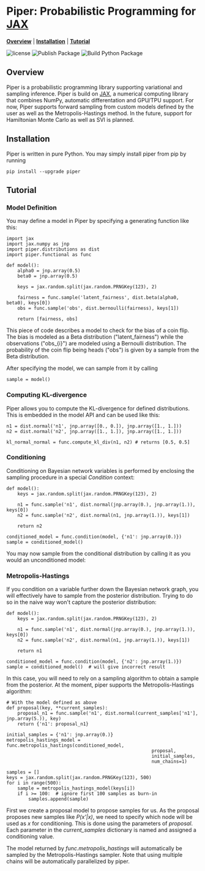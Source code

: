# Piper: Probabilistic Programming for [JAX]

[**Overview**](#overview)
| [**Installation**](#installation)
| [**Tutorial**](#tutorial)

![license](https://img.shields.io/github/license/branislav1991/piper)
![Publish Package](https://github.com/branislav1991/piper/workflows/Publish%20Package/badge.svg)
![Build Python Package](https://github.com/branislav1991/piper/workflows/Build%20Python%20Package/badge.svg)

## Overview

Piper is a probabilistic programming library supporting variational and sampling inference. Piper is build on [JAX], a numerical computing library that combines NumPy, automatic differentation and GPU/TPU support. For now, Piper supports forward sampling from custom models defined by the user as well as the Metropolis-Hastings method. In the future, support for Hamiltonian Monte Carlo as well as SVI is planned.

## Installation

Piper is written in pure Python. You may simply install piper from pip by running

    pip install --upgrade piper

## Tutorial

### Model Definition

You may define a model in Piper by specifying a generating function like this:

    import jax
    import jax.numpy as jnp
    import piper.distributions as dist
    import piper.functional as func

    def model():
        alpha0 = jnp.array(0.5)
        beta0 = jnp.array(0.5)
        
        keys = jax.random.split(jax.random.PRNGKey(123), 2)
        
        fairness = func.sample('latent_fairness', dist.beta(alpha0, beta0), keys[0])
        obs = func.sample('obs', dist.bernoulli(fairness), keys[1])

        return [fairness, obs]
            
This piece of code describes a model to check for the bias of a coin flip. The bias
is modeled as a Beta distribution ("latent_fairness") while the observations
("obs_{i}") are modeled using a Bernoulli distribution. The probability of the 
coin flip being heads ("obs") is given by a sample from the Beta distribution.

After specifying the model, we can sample from it by calling

    sample = model()

### Computing KL-divergence

Piper allows you to compute the KL-divergence for defined distributions. This is
embedded in the model API and can be used like this:

    n1 = dist.normal('n1', jnp.array([0., 0.]), jnp.array([1., 1.]))
    n2 = dist.normal('n2', jnp.array([1., 1.]), jnp.array([1., 1.]))
        
    kl_normal_normal = func.compute_kl_div(n1, n2) # returns [0.5, 0.5]
    
### Conditioning
    
Conditioning on Bayesian network variables is performed by enclosing the sampling
procedure in a special *Condition* context:

    def model():
        keys = jax.random.split(jax.random.PRNGKey(123), 2)

        n1 = func.sample('n1', dist.normal(jnp.array(0.), jnp.array(1.)), keys[0])
        n2 = func.sample('n2', dist.normal(n1, jnp.array(1.)), keys[1])

        return n2
        
    conditioned_model = func.condition(model, {'n1': jnp.array(0.)})
    sample = conditioned_model()
        
You may now sample from the conditional distribution by calling it as you would an unconditioned model:

### Metropolis-Hastings

If you condition on a variable further down the Bayesian network graph, you will
effectively have to sample from the posterior distribution. Trying to do so in the
naive way won't capture the posterior distribution:

    def model():
        keys = jax.random.split(jax.random.PRNGKey(123), 2)

        n1 = func.sample('n1', dist.normal(jnp.array(0.), jnp.array(1.)), keys[0])
        n2 = func.sample('n2', dist.normal(n1, jnp.array(1.)), keys[1])
        
        return n1
        
    conditioned_model = func.condition(model, {'n2': jnp.array(1.)})
    sample = conditioned_model()  # will give incorrect result
 

In this case, you will need to rely on a sampling algorithm to obtain a sample from the
posterior. At the moment, piper supports the Metropolis-Hastings algorithm:

    # With the model defined as above
    def proposal(key, **current_samples):
        proposal_n1 = func.sample('n1', dist.normal(current_samples['n1'], jnp.array(5.)), key)
        return {'n1': proposal_n1}
    
    initial_samples = {'n1': jnp.array(0.)}
    metropolis_hastings_model = func.metropolis_hastings(conditioned_model, 
                                                         proposal, 
                                                         initial_samples, 
                                                         num_chains=1)

    samples = []
    keys = jax.random.split(jax.random.PRNGKey(123), 500)
    for i in range(500):
        sample = metropolis_hastings_model(keys[i])
        if i >= 100:  # ignore first 100 samples as burn-in
            samples.append(sample)
        
First we create a proposal model to propose samples for us. As the proposal proposes
new samples like *P(x'|x)*, we need to specify which node will be used as *x* for conditioning.
This is done using the parameters of *proposal*. Each parameter in the *current_samples* dictionary
is named and assigned a conditioning value.

The model returned by *func.metropolis_hastings* will automatically be sampled by the
Metropolis-Hastings sampler. Note that using multiple chains will be
automatically parallelized by piper.

[JAX]: https://github.com/google/jax